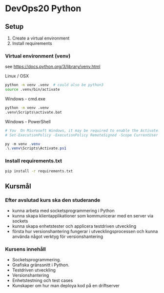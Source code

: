 # DevOps20 Python

## Setup

1. Create a virtual environment
2. Install requirements

### Virtual environment (venv)

see <https://docs.python.org/3/library/venv.html>

Linux / OSX

```sh
python -m venv .venv  # could also be python3
source .venv/bin/activate
```

Windows - cmd.exe

```bat
python -m venv .venv
.venv\Scripts\activate.bat
```

Windows - PowerShell

```PowerShell
# You  On Microsoft Windows, it may be required to enable the Activate.ps1 script by setting the execution policy for the user. You can do this by issuing the following PowerShell command:
# Set-ExecutionPolicy -ExecutionPolicy RemoteSigned -Scope CurrentUser

py -m venv .venv
.\.venv\Scripts\Activate.ps1

```

### Install requirements.txt

```bat
pip install -r requirements.txt
```

[disable cSpell]: (/*cSpell:disable*/)

## Kursmål

### Efter avslutad kurs ska den studerande

- kunna arbeta med socketsprogrammering i Python
- kunna skapa klientapplikationer som kommunicerar med en server via sockets
- kunna skapa enhetstester och applicera testdriven utveckling
- första hur versionshantering fungerar i utvecklingsprocessen och kunna använda något verktyg för versionshantering

### Kursens innehåll

- Socketsprogrammering.
- Grafiska gränssnitt i Python.
- Testdriven utveckling
- Versionshantering
- Enhetstestning och test cases
- Kunskaper om hur man deploya kod på en driftserver
